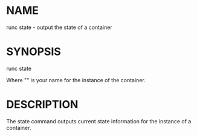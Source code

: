 # NAME
   runc state - output the state of a container

# SYNOPSIS
   runc state <container-id>

Where "<container-id>" is your name for the instance of the container.

# DESCRIPTION
   The state command outputs current state information for the
instance of a container.
